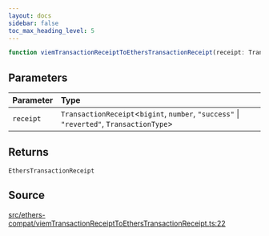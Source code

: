 ```yaml
---
layout: docs
sidebar: false
toc_max_heading_level: 5
---
```


```ts
function viemTransactionReceiptToEthersTransactionReceipt(receipt: TransactionReceipt<bigint, number, "success" | "reverted", TransactionType>): EthersTransactionReceipt
```

## Parameters

| Parameter | Type |
| :------ | :------ |
| `receipt` | `TransactionReceipt`\<`bigint`, `number`, `"success"` \| `"reverted"`, `TransactionType`\> |

## Returns

`EthersTransactionReceipt`

## Source

[src/ethers-compat/viemTransactionReceiptToEthersTransactionReceipt.ts:22](https://github.com/OffchainLabs/arbitrum-orbit-sdk/blob/27c24d61cdc7e62a81af29bd04f39d5a3549ecb3/src/ethers-compat/viemTransactionReceiptToEthersTransactionReceipt.ts#L22)
